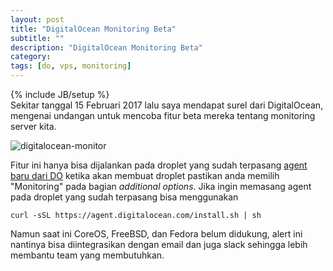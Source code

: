 ```yaml
---
layout: post
title: "DigitalOcean Monitoring Beta"
subtitle: ""
description: "DigitalOcean Monitoring Beta"
category: 
tags: [do, vps, monitoring]
---
```

{% include JB/setup %}  
Sekitar tanggal 15 Februari 2017 lalu saya mendapat surel dari DigitalOcean, mengenai undangan untuk mencoba fitur beta mereka tentang monitoring server kita.  

<!--more-->
<img src="{{ site.baseurl }}/img/digitalocean-monitor.gif" class="img-responsive" alt="digitalocean-monitor">  

Fitur ini hanya bisa dijalankan pada droplet yang sudah terpasang [agent baru dari DO](https://www.digitalocean.com/community/tutorials/how-to-install-and-use-the-digitalocean-agent-for-additional-droplet-graphs) 
ketika akan membuat droplet pastikan anda memilih "Monitoring" pada bagian _additional options_. Jika ingin memasang agent pada droplet yang sudah terpasang bisa menggunakan  

`curl -sSL https://agent.digitalocean.com/install.sh | sh`  

Namun saat ini CoreOS, FreeBSD, dan Fedora belum didukung, alert ini nantinya bisa diintegrasikan dengan email dan juga slack sehingga lebih membantu team yang membutuhkan.